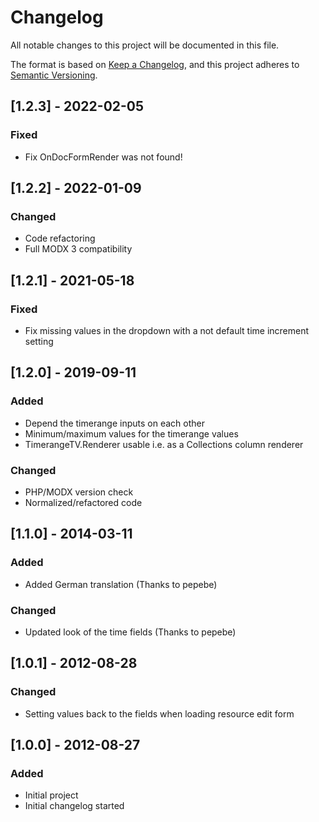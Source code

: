 # Changelog

All notable changes to this project will be documented in this file.

The format is based on [Keep a Changelog](https://keepachangelog.com/en/1.0.0/),
and this project adheres to [Semantic Versioning](https://semver.org/spec/v2.0.0.html).

## [1.2.3] - 2022-02-05

### Fixed

- Fix OnDocFormRender was not found!

## [1.2.2] - 2022-01-09

### Changed

- Code refactoring
- Full MODX 3 compatibility

## [1.2.1] - 2021-05-18

### Fixed

- Fix missing values in the dropdown with a not default time increment setting

## [1.2.0] - 2019-09-11

### Added

- Depend the timerange inputs on each other
- Minimum/maximum values for the timerange values
- TimerangeTV.Renderer usable i.e. as a Collections column renderer

### Changed

- PHP/MODX version check
- Normalized/refactored code 

## [1.1.0] - 2014-03-11

### Added

- Added German translation (Thanks to pepebe)

### Changed

- Updated look of the time fields (Thanks to pepebe)

## [1.0.1] - 2012-08-28

### Changed

- Setting values back to the fields when loading resource edit form

## [1.0.0] - 2012-08-27

### Added

- Initial project
- Initial changelog started

